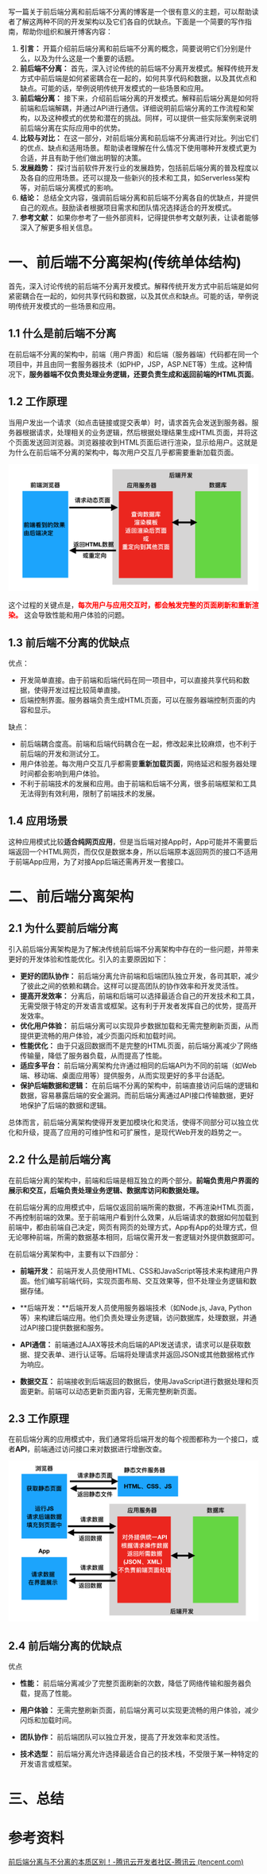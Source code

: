 
写一篇关于前后端分离和前后端不分离的博客是一个很有意义的主题，可以帮助读者了解这两种不同的开发架构以及它们各自的优缺点。下面是一个简要的写作指南，帮助你组织和展开博客内容：

1. **引言：** 开篇介绍前后端分离和前后端不分离的概念，简要说明它们分别是什么，以及为什么这是一个重要的话题。
2. **前后端不分离：** 首先，深入讨论传统的前后端不分离开发模式。解释传统开发方式中前后端是如何紧密耦合在一起的，如何共享代码和数据，以及其优点和缺点。可能的话，举例说明传统开发模式的一些场景和应用。
3. **前后端分离：** 接下来，介绍前后端分离的开发模式。解释前后端分离是如何将前端和后端解耦，并通过API进行通信。详细说明前后端分离的工作流程和架构，以及这种模式的优势和潜在的挑战。同样，可以提供一些实际案例来说明前后端分离在实际应用中的优势。
4. **比较与对比：** 在这一部分，对前后端分离和前后端不分离进行对比。列出它们的优点、缺点和适用场景。帮助读者理解在什么情况下使用哪种开发模式更为合适，并且有助于他们做出明智的决策。
5. **发展趋势：** 探讨当前软件开发行业的发展趋势，包括前后端分离的普及程度以及各自的应用场景。还可以提及一些新兴的技术和工具，如Serverless架构等，对前后端分离模式的影响。
6. **结论：** 总结全文内容，强调前后端分离和前后端不分离各自的优缺点，并提供自己的观点。鼓励读者根据项目需求和团队情况选择适合的开发模式。
7. **参考文献：** 如果你参考了一些外部资料，记得提供参考文献列表，让读者能够深入了解更多相关信息。



# 一、前后端不分离架构(传统单体结构)

首先，深入讨论传统的前后端不分离开发模式。解释传统开发方式中前后端是如何紧密耦合在一起的，如何共享代码和数据，以及其优点和缺点。可能的话，举例说明传统开发模式的一些场景和应用。

## 1.1 什么是前后端不分离

在前后端不分离的架构中，前端（用户界面）和后端（服务器端）代码都在同一个项目中，并且由同一套服务器技术（如PHP，JSP，ASP.NET等）生成。这种情况下，**服务器端不仅负责处理业务逻辑，还要负责生成和返回前端的HTML页面**。



## 1.2 工作原理

当用户发出一个请求（如点击链接或提交表单）时，请求首先会发送到服务器。服务器根据请求，处理相关的业务逻辑，然后根据处理结果生成HTML页面，并将这个页面发送回浏览器。浏览器接收到HTML页面后进行渲染，显示给用户。这就是为什么在前后端不分离的架构中，每次用户交互几乎都需要重新加载页面。

![img](images/1394466-20180916231510365-285933655.png)

这个过程的关键点是，<font color="red">**每次用户与应用交互时，都会触发完整的页面刷新和重新渲染。**</font>  这会导致性能和用户体验的问题。

## 1.3 前后端不分离的优缺点

优点：

- 开发简单直接。由于前端和后端代码在同一项目中，可以直接共享代码和数据，使得开发过程比较简单直接。
- 后端控制界面。服务器端负责生成HTML页面，可以在服务器端控制页面的内容和显示。

缺点：

- 前后端耦合度高。前端和后端代码耦合在一起，修改起来比较麻烦，也不利于前后端的开发和测试分工。
- 用户体验差。每次用户交互几乎都需要**重新加载页面**，网络延迟和服务器处理时间都会影响到用户体验。
- 不利于前端技术的发展和应用。由于前端和后端不分离，很多前端框架和工具无法得到有效利用，限制了前端技术的发展。



## 1.4 应用场景

这种应用模式比较**适合纯网页应用**，但是当后端对接App时，App可能并不需要后端返回一个HTML网页，而仅仅是数据本身，所以后端原本返回网页的接口不适用于前端App应用，为了对接App后端还需再开发一套接口。





# 二、前后端分离架构

## 2.1 为什么要前后端分离

引入前后端分离架构是为了解决传统前后端不分离架构中存在的一些问题，并带来更好的开发体验和性能优化。引入的主要原因如下：

- **更好的团队协作：** 前后端分离允许前端和后端团队独立开发，各司其职，减少了彼此之间的依赖和耦合。这样可以提高团队的协作效率和开发灵活性。
- **提高开发效率：** 分离后，前端和后端可以选择最适合自己的开发技术和工具，无需受限于特定的开发语言或框架。这有利于开发者发挥自己的优势，提高开发效率。
- **优化用户体验：** 前后端分离可以实现异步数据加载和无需完整刷新页面，从而提供更流畅的用户体验，减少页面闪烁和加载时间。
- **性能优化：** 由于只返回数据而不是完整的HTML页面，前后端分离减少了网络传输量，降低了服务器负载，从而提高了性能。
- **适应多平台：** 前后端分离架构允许通过相同的后端API为不同的前端（如Web端、移动端、桌面应用等）提供服务，从而实现更好的多平台适配。
- **保护后端数据和逻辑：** 在前后端不分离的架构中，前端直接访问后端的逻辑和数据，容易暴露后端的安全漏洞。而前后端分离通过API接口传输数据，更好地保护了后端的数据和逻辑。

总体而言，前后端分离架构使得开发更加模块化和灵活，使得不同部分可以独立优化和升级，提高了应用的可维护性和可扩展性，是现代Web开发的趋势之一。



## 2.2 什么是前后端分离

在前后端分离的架构中，前端和后端是相互独立的两个部分。**前端负责用户界面的展示和交互，后端负责处理业务逻辑、数据库访问和数据处理。**

在前后端分离的应用模式中，后端仅返回前端所需的数据，不再渲染HTML页面，不再控制前端的效果。至于前端用户看到什么效果，从后端请求的数据如何加载到前端中，都由前端自己决定，网页有网页的处理方式，App有App的处理方式，但无论哪种前端，所需的数据基本相同，后端仅需开发一套逻辑对外提供数据即可。

在前后端分离架构中，主要有以下四部分：

- **前端开发：** 前端开发人员使用HTML、CSS和JavaScript等技术来构建用户界面。他们编写前端代码，实现页面布局、交互效果等，但不处理业务逻辑和数据存储。

- **后端开发：**后端开发人员使用服务器端技术（如Node.js, Java, Python等）来构建后端应用。他们负责处理业务逻辑，访问数据库，处理数据，并通过API接口提供数据和服务。

- **API通信：** 前端通过AJAX等技术向后端的API发送请求，请求可以是获取数据、提交表单、进行认证等。后端将处理请求并返回JSON或其他数据格式作为响应。

- **数据交互：** 前端接收到后端返回的数据后，使用JavaScript进行数据处理和页面更新。前端可以动态更新页面内容，无需完整刷新页面。



## 2.3 工作原理

在前后端分离的应用模式中，我们通常将后端开发的每个视图都称为一个接口，或者**API**，前端通过访问接口来对数据进行增删改查。

![img](images/1394466-20180916231716242-1862208927.png)

## 2.4 前后端分离的优缺点

优点

- **性能：** 前后端分离减少了完整页面刷新的次数，降低了网络传输和服务器负载，提高了性能。

- **用户体验：** 无需完整刷新页面，前后端分离可以实现更流畅的用户体验，减少闪烁和加载时间。

- **团队协作：** 前后端团队可以独立开发，提高了开发效率和灵活性。

- **技术选型：** 前后端分离允许选择最适合自己的技术栈，不受限于某一种特定的开发语言或框架。



# 三、总结





# 参考资料

[前后端分离与不分离的本质区别！-腾讯云开发者社区-腾讯云 (tencent.com)](https://cloud.tencent.com/developer/article/1373136)